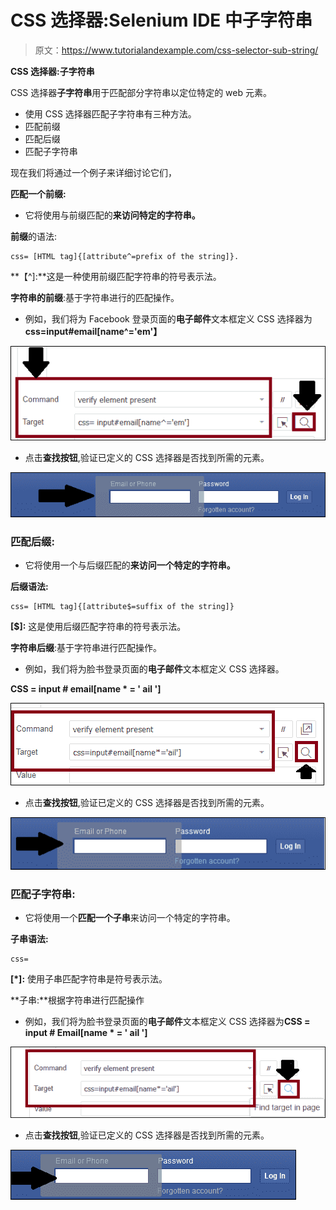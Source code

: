 # CSS 选择器:Selenium IDE 中子字符串

> 原文：<https://www.tutorialandexample.com/css-selector-sub-string/>

**CSS 选择器:子字符串**

CSS 选择器**子字符串**用于匹配部分字符串以定位特定的 web 元素。

*   使用 CSS 选择器匹配子字符串有三种方法。
*   匹配前缀
*   匹配后缀
*   匹配子字符串

现在我们将通过一个例子来详细讨论它们，

**匹配一个前缀:**

*   它将使用与前缀匹配的**来访问特定的字符串。**

**前缀**的语法:

```
css= [HTML tag]{[attribute^=prefix of the string]}.
```

**【^]:**这是一种使用前缀匹配字符串的符号表示法。

**字符串的前缀**:基于字符串进行的匹配操作。

*   例如，我们将为 Facebook 登录页面的**电子邮件**文本框定义 CSS 选择器为**css=input#email[name^='em'】**

![CSS SELECTOR SUB STRING](img/75084d5dc0d2e4c2bf2785c54ba87148.png)

*   点击**查找按钮**,验证已定义的 CSS 选择器是否找到所需的元素。

![CSS SELECTOR SUB STRING 1](img/77675a0f94794c3d606119ab1faec813.png)

### 匹配后缀:

*   它将使用一个与后缀匹配的**来访问一个特定的字符串。**

**后缀语法:**

```
css= [HTML tag]{[attribute$=suffix of the string]}
```

**[$]:** 这是使用后缀匹配字符串的符号表示法。

**字符串后缀**:基于字符串进行匹配操作。

*   例如，我们将为脸书登录页面的**电子邮件**文本框定义 CSS 选择器。

**CSS = input # email[name * = ' ail ']**

![CSS SELECTOR SUB STRING 2](img/1e0fb3d83bacdb81231385ed32261818.png)

*   点击**查找按钮**,验证已定义的 CSS 选择器是否找到所需的元素。

![CSS SELECTOR SUB STRING 3](img/806aa4f5ccb9542b1c1c0b3415eed025.png)

### 匹配子字符串:

*   它将使用一个**匹配一个子串**来访问一个特定的字符串。

**子串语法:**

```
css=
```

**[*]:** 使用子串匹配字符串是符号表示法。

**子串:**根据字符串进行匹配操作

*   例如，我们将为脸书登录页面的**电子邮件**文本框定义 CSS 选择器为**CSS = input # Email[name * = ' ail ']**

![CSS SELECTOR SUB STRING 4](img/8b043a025b151491a77255a95cf14ac4.png)

*   点击**查找按钮**,验证已定义的 CSS 选择器是否找到所需的元素。

![CSS SELECTOR SUB STRING 5](img/6c2342068a84de34b973974d246fda24.png)